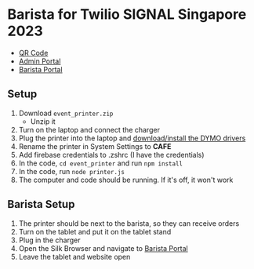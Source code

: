 # Barista for Twilio SIGNAL Singapore 2023

- [QR Code](https://chart.googleapis.com/chart?chs=500x500&cht=qr&chl=https://wa.me/551150393737?text=barista)
- [Admin Portal](https://eventos-2246-dev.twil.io/barista.html?currentEvent=signalsingapore2023)
- [Barista Portal](https://eventos-2246-dev.twil.io/baristaqr.html?currentEvent=signalsingapore2023)

## Setup
1. Download `event_printer.zip`
    - Unzip it
2. Turn on the laptop and connect the charger
3. Plug the printer into the laptop and [download/install the DYMO drivers](https://www.dymo.com/online-support.html)
4. Rename the printer in System Settings to **CAFE**
5. Add firebase credentials to .zshrc (I have the credentials)
6. In the code, `cd event_printer` and run `npm install`
7. In the code, run `node printer.js`
8. The computer and code should be running. If it's off, it won't work

## Barista Setup

1. The printer should be next to the barista, so they can receive orders
2. Turn on the tablet and put it on the tablet stand
3. Plug in the charger
4. Open the Silk Browser and navigate to [Barista Portal](https://eventos-2246-dev.twil.io/baristaqr.html?currentEvent=signalsingapore2023)
5. Leave the tablet and website open
